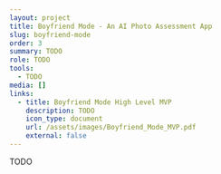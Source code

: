```yaml
---
layout: project
title: Boyfriend Mode - An AI Photo Assessment App
slug: boyfriend-mode
order: 3
summary: TODO
role: TODO
tools:
  - TODO
media: []
links:
  - title: Boyfriend Mode High Level MVP
    description: TODO
    icon_type: document
    url: /assets/images/Boyfriend_Mode_MVP.pdf
    external: false
---
```

TODO
